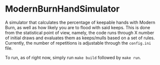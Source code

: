 # ModernBurnHandSimulator

A simulator that calculates the percentage of keepable hands with Modern Burn, as well as how likely you are to flood with said keeps. This is done from the statistical point of view, namely, the code runs through X number of initial draws and evaluates them as keeps/mulls based on a set of rules. Currently, the number of repetitions is adjustable through the `config.ini` file.

To run, as of right now, simply run `make build` followed by `make run`. 
